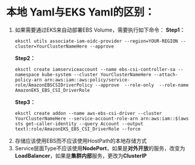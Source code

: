 # 本地 Yaml与EKS Yaml的区别：
1. 如果需要通过EKS来自动部署EBS Volume，需要执行如下命令：
    **Step1：**
    ``` shell
    eksctl utils associate-iam-oidc-provider --region=YOUR-REGION --cluster=YourClusterNameHere --approve
    ```
    **Step2：**
    ``` shell 
    eksctl create iamserviceaccount --name ebs-csi-controller-sa --namespace kube-system --cluster YourClusterNameHere --attach-policy-arn arn:aws:iam::aws:policy/service-role/AmazonEBSCSIDriverPolicy --approve  --role-only  --role-name AmazonEKS_EBS_CSI_DriverRole
    ```
    **Step3：**
    ``` shell
    eksctl create addon --name aws-ebs-csi-driver --cluster YourClusterNameHere --service-account-role-arn arn:aws:iam::$(aws sts get-caller-identity --query Account --output text):role/AmazonEKS_EBS_CSI_DriverRole --force
    ```
2. 存储应该使用EBS而不应该使用HostPath的本地存储方式
3. Service层面Type不应该使用**NodePort**，如果是**对外开放**的服务，改变为**LoadBalancer**，如果是**集群内部**服务，更改为**ClusterIP**




